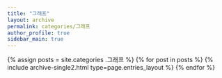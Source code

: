 ```yaml
---
title: "그래프"
layout: archive
permalink: categories/그래프
author_profile: true
sidebar_main: true
---
```


{% assign posts = site.categories .그래프 %}
{% for post in posts %} {% include archive-single2.html type=page.entries_layout %} {% endfor %}